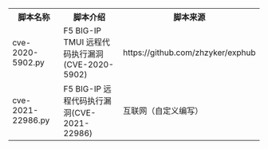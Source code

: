 <table>
<tr>
    <th>脚本名称</th>
    <th>脚本介绍</th>
    <th>脚本来源</th>
</tr>
<tr>
    <td>cve-2020-5902.py</td>
    <td> F5 BIG-IP TMUI 远程代码执行漏洞(CVE-2020-5902)</td>
    <td>https://github.com/zhzyker/exphub</td>
</tr>
<tr>
    <td>cve-2021-22986.py</td>
    <td> F5 BIG-IP 远程代码执行漏洞(CVE-2021-22986)</td>
    <td>互联网（自定义编写）</td>
</tr>
